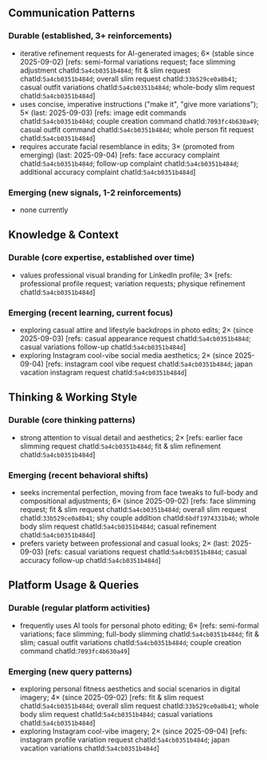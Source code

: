 ## Communication Patterns
### Durable (established, 3+ reinforcements)
- iterative refinement requests for AI-generated images; 6× (stable since 2025-09-02) [refs: semi-formal variations request; face slimming adjustment chatId:`5a4cb0351b484d`; fit & slim request chatId:`5a4cb0351b484d`; overall slim request chatId:`33b529ce0a8b41`; casual outfit variations chatId:`5a4cb0351b484d`; whole-body slim request chatId:`5a4cb0351b484d`]
- uses concise, imperative instructions ("make it", "give more variations"); 5× (last: 2025-09-03) [refs: image edit commands chatId:`5a4cb0351b484d`; couple creation command chatId:`7093fc4b630a49`; casual outfit command chatId:`5a4cb0351b484d`; whole person fit request chatId:`5a4cb0351b484d`]
- requires accurate facial resemblance in edits; 3× (promoted from emerging) (last: 2025-09-04) [refs: face accuracy complaint chatId:`5a4cb0351b484d`; follow-up complaint chatId:`5a4cb0351b484d`; additional accuracy complaint chatId:`5a4cb0351b484d`]

### Emerging (new signals, 1-2 reinforcements)
- none currently

## Knowledge & Context
### Durable (core expertise, established over time)
- values professional visual branding for LinkedIn profile; 3× [refs: professional profile request; variation requests; physique refinement chatId:`5a4cb0351b484d`]

### Emerging (recent learning, current focus)
- exploring casual attire and lifestyle backdrops in photo edits; 2× (since 2025-09-03) [refs: casual appearance request chatId:`5a4cb0351b484d`; casual variations follow-up chatId:`5a4cb0351b484d`]
- exploring Instagram cool-vibe social media aesthetics; 2× (since 2025-09-04) [refs: instagram cool vibe request chatId:`5a4cb0351b484d`; japan vacation instagram request chatId:`5a4cb0351b484d`]

## Thinking & Working Style
### Durable (core thinking patterns)
- strong attention to visual detail and aesthetics; 2× [refs: earlier face slimming request chatId:`5a4cb0351b484d`; fit & slim refinement chatId:`5a4cb0351b484d`]

### Emerging (recent behavioral shifts)
- seeks incremental perfection, moving from face tweaks to full-body and compositional adjustments; 6× (since 2025-09-02) [refs: face slimming request; fit & slim request chatId:`5a4cb0351b484d`; overall slim request chatId:`33b529ce0a8b41`; shy couple addition chatId:`6bdf1974331b46`; whole body slim request chatId:`5a4cb0351b484d`; casual refinement chatId:`5a4cb0351b484d`]
- prefers variety between professional and casual looks; 2× (last: 2025-09-03) [refs: casual variations request chatId:`5a4cb0351b484d`; casual accuracy follow-up chatId:`5a4cb0351b484d`]

## Platform Usage & Queries
### Durable (regular platform activities)
- frequently uses AI tools for personal photo editing; 6× [refs: semi-formal variations; face slimming; full-body slimming chatId:`5a4cb0351b484d`; fit & slim; casual outfit variations chatId:`5a4cb0351b484d`; couple creation command chatId:`7093fc4b630a49`]

### Emerging (new query patterns)
- exploring personal fitness aesthetics and social scenarios in digital imagery; 4× (since 2025-09-02) [refs: fit & slim request chatId:`5a4cb0351b484d`; overall slim request chatId:`33b529ce0a8b41`; whole body slim request chatId:`5a4cb0351b484d`; casual variations chatId:`5a4cb0351b484d`]
- exploring Instagram cool-vibe imagery; 2× (since 2025-09-04) [refs: instagram profile variation request chatId:`5a4cb0351b484d`; japan vacation variations chatId:`5a4cb0351b484d`]
